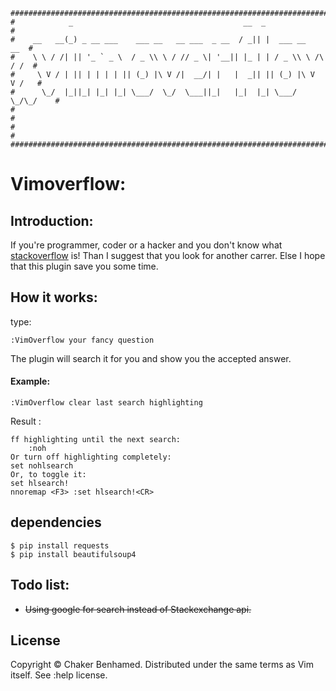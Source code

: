     #############################################################################
    #            _                                      __  _                   #
    #    __   __(_) _ __ ___    ___ __   __ ___  _ __  / _|| |  ___ __      __  #
    #    \ \ / /| || '_ ` _ \  / _ \\ \ / // _ \| '__|| |_ | | / _ \\ \ /\ / /  #
    #     \ V / | || | | | | || (_) |\ V /|  __/| |   |  _|| || (_) |\ V  V /   #
    #      \_/  |_||_| |_| |_| \___/  \_/  \___||_|   |_|  |_| \___/  \_/\_/    #
    #                                                                           #     
    #                                                                           #     
    #############################################################################

# Vimoverflow:

## Introduction: 

If you're programmer, coder or a hacker and you don't know what
[stackoverflow](http://stackoverflow.com) is! Than I suggest that you look for
another carrer. Else I hope that this plugin save you some time.

## How it works: 

type: 

    :VimOverflow your fancy question

The plugin will search it for you and show you the accepted answer.

#### Example:

    :VimOverflow clear last search highlighting

Result :

    ff highlighting until the next search:
        :noh
    Or turn off highlighting completely: 
    set nohlsearch 
    Or, to toggle it: 
    set hlsearch!  
    nnoremap <F3> :set hlsearch!<CR>

## dependencies

    $ pip install requests
    $ pip install beautifulsoup4   



## Todo list:
- ~~Using google for search instead of Stackexchange api.~~

## License 
Copyright © Chaker Benhamed. Distributed under the same terms as Vim itself. See :help
license.
